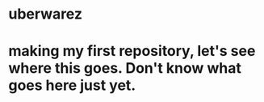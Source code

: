 # uberwarez

# making my first repository, let's see where this goes. Don't know what goes here just yet. 
